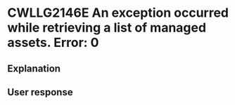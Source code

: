 # CWLLG2146E An exception occurred while retrieving a list of managed assets. Error: 0

## Explanation

## User response